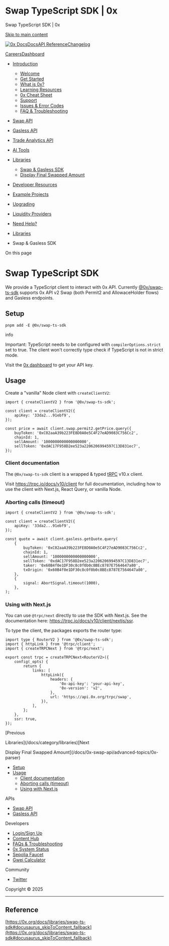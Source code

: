 # Swap TypeScript SDK | 0x

Swap TypeScript SDK | 0x




[Skip to main content](#docusaurus_skipToContent_fallback)

[![0x Docs](/docs/img/0x-logo.png)](/docs/)[Docs](/docs/introduction/welcome)[API Reference](/docs/api)[Changelog](/docs/changelog/)

[Careers](https://0x.org/careers#open-positions)[Dashboard](https://dashboard.0x.org/)

* [Introduction](/docs/category/introduction)

  + [Welcome](/docs/introduction/welcome)
  + [Get Started](/docs/introduction/getting-started)
  + [What is 0x?](/docs/introduction/introduction-to-0x)
  + [Learning Resources](/docs/introduction/guides)
  + [0x Cheat Sheet](/docs/introduction/0x-cheat-sheet)
  + [Support](/docs/introduction/community)
  + [Issues & Error Codes](/docs/introduction/api-issues)
  + [FAQ & Troubleshooting](/docs/developer-resources/faqs-and-troubleshooting)
* [Swap API](/docs/category/swap-api)
* [Gasless API](/docs/category/gasless-api)
* [Trade Analytics API](/docs/category/trade-analytics-api)
* [AI Tools](/docs/category/ai-tools)
* [Libraries](/docs/category/libraries)

  + [Swap & Gasless SDK](/docs/libraries/swap-ts-sdk)
  + [Display Final Swapped Amount](/docs/0x-swap-api/advanced-topics/0x-parser)
* [Developer Resources](/docs/category/developer-resources)
* [Example Projects](https://github.com/0xProject/0x-examples)
* [Upgrading](/docs/upgrading)
* [Liquidity Providers](/docs/category/liquidity-providers)
* [Need Help?](/docs/category/need-help)

* [Libraries](/docs/category/libraries)
* Swap & Gasless SDK

On this page

# Swap TypeScript SDK

We provide a TypeScript client to interact with 0x API. Currently [@0x/swap-ts-sdk](https://www.npmjs.com/package/@0x/swap-ts-sdk) supports 0x API v2 Swap (both Permit2 and AllowaceHolder flows) and Gasless endpoints.

## Setup[​](#setup "Direct link to Setup")

```
pnpm add -E @0x/swap-ts-sdk  

```

info

Important: TypeScript needs to be configured with `compilerOptions.strict` set to true. The client won't correctly type check if TypeScript is not in strict mode.

Visit the [0x dashboard](https://dashboard.0x.org/create-account) to get your API key.

## Usage[​](#usage "Direct link to Usage")

Create a "vanilla" Node client with `createClientV2`:

```
import { createClientV2 } from '@0x/swap-ts-sdk';  
  
const client = createClientV2({  
    apiKey: '33da2...91ebf9',  
});  
  
const price = await client.swap.permit2.getPrice.query({  
    buyToken: '0xC02aaA39b223FE8D0A0e5C4F27eAD9083C756Cc2',  
    chainId: 1,  
    sellAmount: '1000000000000000000',  
    sellToken: '0xdAC17F958D2ee523a2206206994597C13D831ec7',  
});  

```

### Client documentation[​](#client-documentation "Direct link to Client documentation")

The `@0x/swap-ts-sdk` client is a wrapped & typed [tRPC](https://trpc.io/) v10.x client.

Visit <https://trpc.io/docs/v10/client> for full documentation, including how to use the client with Next.js, React Query, or vanilla Node.

### Aborting calls (timeout)[​](#aborting-calls-timeout "Direct link to Aborting calls (timeout)")

```
import { createClientV2 } from '@0x/swap-ts-sdk';  
  
const client = createClientV2({  
    apiKey: '33da2...91ebf9',  
});  
  
const quote = await client.gasless.getQuote.query(  
    {  
        buyToken: '0xC02aaA39b223FE8D0A0e5C4F27eAD9083C756Cc2',  
        chainId: 1,  
        sellAmount: '1000000000000000000',  
        sellToken: '0xdAC17F958D2ee523a2206206994597C13D831ec7',  
        taker: '0x60B4f0e1DF30c8c0f0b0c8BEc8787E7564647a80',  
        txOrigin: '0x60B4f0e1DF30c8c0f0b0c8BEc8787E7564647a80',  
    },  
    {  
        signal: AbortSignal.timeout(1000),  
    },  
);  

```

### Using with Next.js[​](#using-with-nextjs "Direct link to Using with Next.js")

You can use `@trpc/next` directly to use the SDK with Next.js. See the documentation here: <https://trpc.io/docs/v10/client/nextjs/ssr>.

To type the client, the packages exports the router type:

```
import type { RouterV2 } from '@0x/swap-ts-sdk';  
import { httpLink } from '@trpc/client';  
import { createTRPCNext } from '@trpc/next';  
  
export const trpc = createTRPCNext<RouterV2>({  
    config(_opts) {  
        return {  
            links: [  
                httpLink({  
                    headers: {  
                        '0x-api-key': 'your-api-key',  
                        '0x-version': 'v2',  
                    },  
                    url: 'https://api.0x.org/trpc/swap',  
                }),  
            ],  
        };  
    },  
    ssr: true,  
});  

```

[Previous

Libraries](/docs/category/libraries)[Next

Display Final Swapped Amount](/docs/0x-swap-api/advanced-topics/0x-parser)

* [Setup](#setup)
* [Usage](#usage)
  + [Client documentation](#client-documentation)
  + [Aborting calls (timeout)](#aborting-calls-timeout)
  + [Using with Next.js](#using-with-nextjs)

APIs

* [Swap API](/docs/category/swap-api)
* [Gasless API](/docs/category/gasless-api)

Developers

* [Login/Sign Up](https://dashboard.0x.org/)
* [Content Hub](https://www.0x.org/content-hub)
* [FAQs & Troubleshooting](/docs/developer-resources/faqs-and-troubleshooting)
* [0x System Status](https://status.0x.org/)
* [Sepolia Faucet](https://sepoliafaucet.com/)
* [Gwei Calculator](https://www.alchemy.com/gwei-calculator)

Community

* [Twitter](https://twitter.com/0xproject)

Copyright © 2025

---

## Reference
[https://0x.org/docs/libraries/swap-ts-sdk#docusaurus_skipToContent_fallback](https://0x.org/docs/libraries/swap-ts-sdk#docusaurus_skipToContent_fallback)
